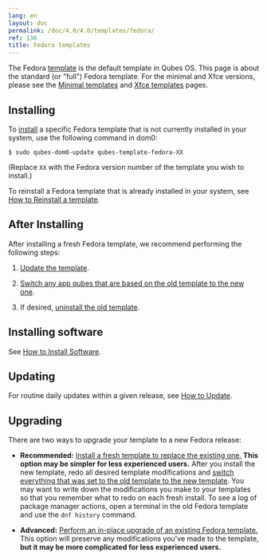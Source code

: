 ```yaml
---
lang: en
layout: doc
permalink: /doc/4.0/4.0/templates/fedora/
ref: 136
title: Fedora templates
---
```


The Fedora [template](/doc/templates/) is the default template in Qubes OS. This page is about the standard (or "full") Fedora template. For the minimal and Xfce versions, please see the [Minimal templates](/doc/templates/minimal/) and [Xfce templates](/doc/templates/xfce/) pages.

## Installing

To [install](/doc/templates/#installing) a specific Fedora template that is not currently installed in your system, use the following command in dom0:

```
$ sudo qubes-dom0-update qubes-template-fedora-XX
```

   (Replace `XX` with the Fedora version number of the template you wish to install.)

To reinstall a Fedora template that is already installed in your system, see [How to Reinstall a template](/doc/reinstall-template/).

## After Installing

After installing a fresh Fedora template, we recommend performing the following steps:

1. [Update the template](/doc/software-update-vm/).

2. [Switch any app qubes that are based on the old template to the new one](/doc/templates/#switching).

3. If desired, [uninstall the old template](/doc/templates/#uninstalling).

## Installing software

See [How to Install Software](/doc/how-to-install-software/).

## Updating

For routine daily updates within a given release, see [How to Update](/doc/how-to-update/).

## Upgrading

There are two ways to upgrade your template to a new Fedora release:

- **Recommended:** [Install a fresh template to replace the existing one.](#installing) **This option may be simpler for less experienced users.** After you install the new template, redo all desired template modifications and [switch everything that was set to the old template to the new template](/doc/templates/#switching). You may want to write down the modifications you make to your templates so that you remember what to redo on each fresh install. To see a log of package manager actions, open a terminal in the old Fedora template and use the `dnf history` command.

- **Advanced:** [Perform an in-place upgrade of an existing Fedora template.](/doc/template/fedora/upgrade/) This option will preserve any modifications you've made to the template, **but it may be more complicated for less experienced users.**
